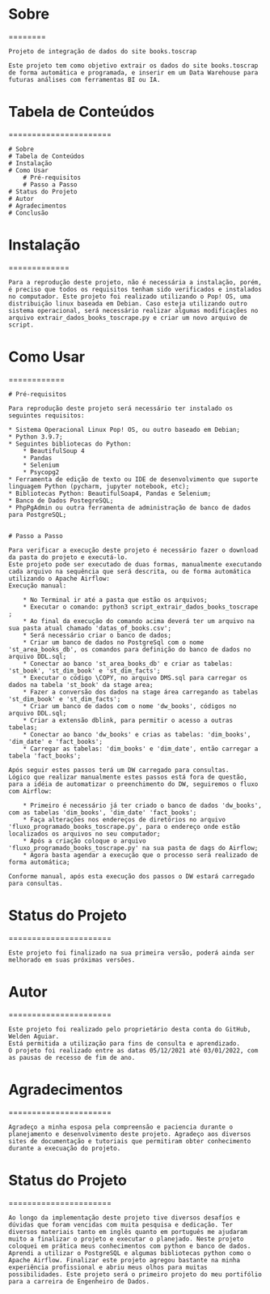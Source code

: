 # Sobre
========

	Projeto de integração de dados do site books.toscrap

	Este projeto tem como objetivo extrair os dados do site books.toscrap de forma automática e programada, e inserir em um Data Warehouse para futuras análises com ferramentas BI ou IA.

# Tabela de Conteúdos
======================

	# Sobre
	# Tabela de Conteúdos
	# Instalação
	# Como Usar
		# Pré-requisitos
		# Passo a Passo
	# Status do Projeto
	# Autor
	# Agradecimentos
	# Conclusão

# Instalação
=============

	Para a reprodução deste projeto, não é necessária a instalação, porém, é preciso que todos os requisitos tenham sido verificados e instalados no computador. Este projeto foi realizado utilizando o Pop! OS, uma distribuição linux baseada em Debian. Caso esteja utilizando outro sistema operacional, será necessário realizar algumas modificações no arquivo extrair_dados_books_toscrape.py e criar um novo arquivo de script.

# Como Usar
============

	# Pré-requisitos
	
	Para reprodução deste projeto será necessário ter instalado os seguintes requisitos:
	
	* Sistema Operacional Linux Pop! OS, ou outro baseado em Debian;
	* Python 3.9.7;
	* Seguintes bibliotecas do Python:
		* BeautifulSoup 4
		* Pandas
		* Selenium
		* Psycopg2
	* Ferramenta de edição de texto ou IDE de desenvolvimento que suporte linguagem Python (pycharm, jupyter notebook, etc);
	* Bibliotecas Python: BeautifulSoap4, Pandas e Selenium;
	* Banco de Dados PostegreSQL;
	* PhpPgAdmin ou outra ferramenta de administração de banco de dados para PostgreSQL;
	
	
	# Passo a Passo
	
	Para verificar a execução deste projeto é necessário fazer o download da pasta do projeto e executá-lo.
	Este projeto pode ser executado de duas formas, manualmente executando cada arquivo na sequência que será descrita, ou de forma automática utilizando o Apache Airflow:
	Execução manual:

		* No Terminal ir até a pasta que estão os arquivos;
		* Executar o comando: python3 script_extrair_dados_books_toscrape ;
		* Ao final da execução do comando acima deverá ter um arquivo na sua pasta atual chamado 'datas_of_books.csv';
		* Será necessário criar o banco de dados;
		* Criar um banco de dados no PostgreSql com o nome 'st_area_books_db', os comandos para definição do banco de dados no arquivo DDL.sql;
		* Conectar ao banco 'st_area_books_db' e criar as tabelas: 'st_book', 'st_dim_book' e 'st_dim_facts';
		* Executar o código \COPY, no arquivo DMS.sql para carregar os dados na tabela 'st_book' da stage area;
		* Fazer a conversão dos dados na stage área carregando as tabelas 'st_dim_book' e 'st_dim_facts';
		* Criar um banco de dados com o nome 'dw_books', códigos no arquivo DDL.sql;
		* Criar a extensão dblink, para permitir o acesso a outras tabelas;
		* Conectar ao banco 'dw_books' e crias as tabelas: 'dim_books', 'dim_date' e 'fact_books';
		* Carregar as tabelas: 'dim_books' e 'dim_date', então carregar a tabela 'fact_books';
	
	Após seguir estes passos terá um DW carregado para consultas.
	Lógico que realizar manualmente estes passos está fora de questão, para a idéia de automatizar o preenchimento do DW, seguiremos o fluxo com Airflow:
		
		* Primeiro é necessário já ter criado o banco de dados 'dw_books', com as tabelas 'dim_books', 'dim_date' 'fact_books';
		* Faça alterações nos endereços de diretórios no arquivo 'fluxo_programado_books_toscrape.py', para o endereço onde estão localizados os arquivos no seu computador;
		* Após a criação coloque o arquivo 'fluxo_programado_books_toscrape.py' na sua pasta de dags do Airflow;
		* Agora basta agendar a execução que o processo será realizado de forma automática;
		
	Conforme manual, após esta execução dos passos o DW estará carregado para consultas.
	
# Status do Projeto
======================
	
	Este projeto foi finalizado na sua primeira versão, poderá ainda ser melhorado em suas próximas versões.
	
# Autor
======================

	Este projeto foi realizado pelo proprietário desta conta do GitHub, Welden Aguiar.
	Está permitida a utilização para fins de consulta e aprendizado.
	O projeto foi realizado entre as datas 05/12/2021 até 03/01/2022, com as pausas de recesso de fim de ano.
	
# Agradecimentos
======================

	Agradeço a minha esposa pela compreensão e paciencia durante o planejamento e desenvolvimento deste projeto. Agradeço aos diversos sites de documentação e tutoriais que permitiram obter conhecimento durante a execuação do projeto.
	

# Status do Projeto
======================
	
	Ao longo da implementação deste projeto tive diversos desafíos e dúvidas que foram vencidas com muita pesquisa e dedicação. Ter diversos materiais tanto em inglês quanto em português me ajudaram muito a finalizar o projeto e executar o planejado. Neste projeto coloquei em prática meus conhecimentos com python e banco de dados. Aprendi a utilizar o PostgreSQL e algumas bibliotecas python como o Apache Airflow. Finalizar este projeto agregou bastante na minha experiência profissional e abriu meus olhos para muitas possibilidades. Este projeto será o primeiro projeto do meu portifólio para a carreira de Engenheiro de Dados.	
	
	
	
	
	
	
	
	
	
	
	
	
	
	